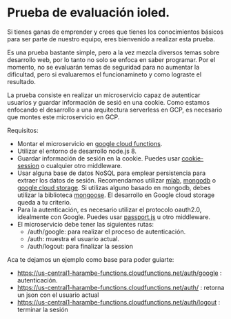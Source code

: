 # Prueba de evaluación ioled.

Si tienes ganas de emprender y crees que tienes los conocimientos básicos para ser parte de nuestro equipo, eres bienvenido a realizar esta prueba. 

Es una prueba bastante simple, pero a la vez mezcla diversos temas sobre desarrollo web, por lo tanto no solo se enfoca en saber programar. Por el momento, no se evaluarán temas de seguridad para no aumentar la dificultad, pero si evaluaremos el funcionamineto y como lograste el resultado.

La prueba consiste en realizar un microservicio capaz de autenticar usuarios y guardar información de sesió en una cookie. Como estamos enfocando el desarrollo a una arquitectura serverless en GCP, es necesario que montes este microservicio en GCP.

Requisitos:
- Montar el microservicio en [google cloud functions](https://cloud.google.com/functions/docs/).
- Utilizar el entorno de desarrollo node.js 8.
- Guardar información de sesión en la cookie. Puedes usar [cookie-session](https://github.com/expressjs/cookie-session) o cualquier otro middleware.
- Usar alguna base de datos NoSQL para emplear persistencia para extraer los datos de sesión. Recomendamos utilizar [mlab](https://mlab.com/), [mongodb](https://www.mongodb.com/cloud) o [google cloud storage](https://cloud.google.com/storage/). Si utilizas alguno basado en mongodb, debes utilizar la biblioteca [mongoose](https://mongoosejs.com/). El desarrollo en Google cloud storage queda a tu criterio.
- Para la autenticación, es necesario utilizar el protocolo oauth2.0, idealmente con Google. Puedes usar [passport.js](http://www.passportjs.org/) u otro middleware.
- El microservicio debe tener las siguientes rutas:
  - /auth/google: para realizar el proceso de autenticación.
  - /auth: muestra el usuario actual. 
  - /auth/logout: para finalizar la session

Aca te dejamos un ejemplo como base para poder guiarte: 

- https://us-central1-harambe-functions.cloudfunctions.net/auth/google : autenticación.
- https://us-central1-harambe-functions.cloudfunctions.net/auth/ : retorna un json con el usuario actual 
- https://us-central1-harambe-functions.cloudfunctions.net/auth/logout : terminar la sesión

